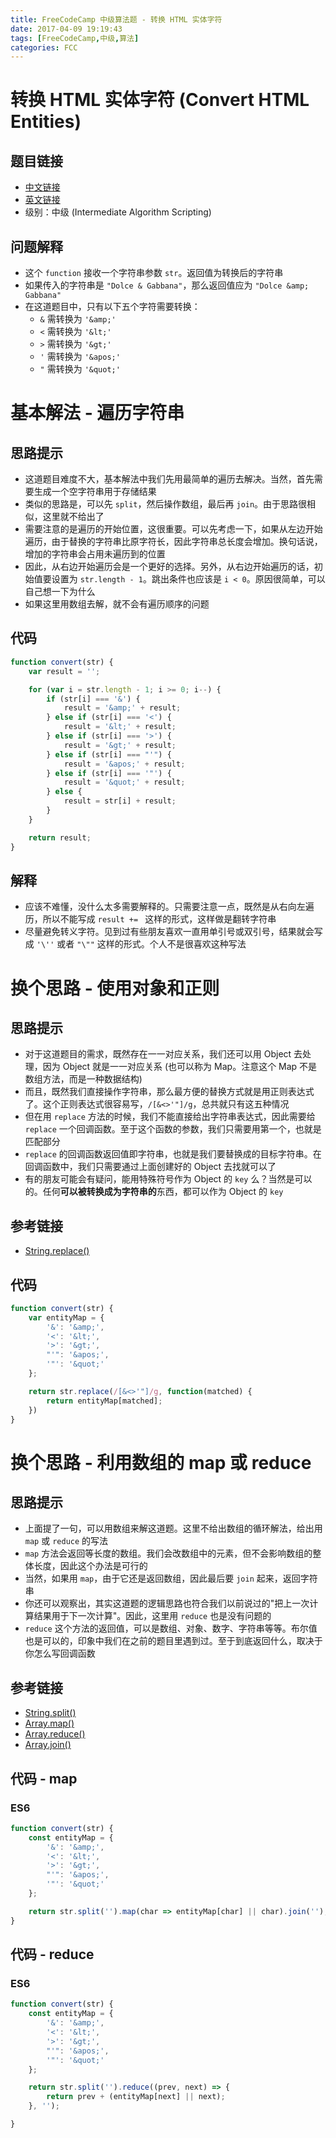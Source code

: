 ```yaml
---
title: FreeCodeCamp 中级算法题 - 转换 HTML 实体字符
date: 2017-04-09 19:19:43
tags: [FreeCodeCamp,中级,算法]
categories: FCC
---
```


# 转换 HTML 实体字符 (Convert HTML Entities)

## 题目链接
- [中文链接](https://www.freecodecamp.cn/challenges/convert-html-entities)
- [英文链接](https://www.freecodecamp.com/challenges/convert-html-entities)
- 级别：中级 (Intermediate Algorithm Scripting)

## 问题解释
- 这个 `function` 接收一个字符串参数 `str`。返回值为转换后的字符串
- 如果传入的字符串是 `"Dolce & Gabbana"`，那么返回值应为 `"Dolce &amp; Gabbana"`
- 在这道题目中，只有以下五个字符需要转换：
    - `&` 需转换为 `'&amp;'`
    - `<` 需转换为 `'&lt;'`
    - `>` 需转换为 `'&gt;'`
    - `'` 需转换为 `'&apos;'`
    - `"` 需转换为 `'&quot;'`

<!-- more -->

# 基本解法 - 遍历字符串
## 思路提示
- 这道题目难度不大，基本解法中我们先用最简单的遍历去解决。当然，首先需要生成一个空字符串用于存储结果
- 类似的思路是，可以先 `split`，然后操作数组，最后再 `join`。由于思路很相似，这里就不给出了
- 需要注意的是遍历的开始位置，这很重要。可以先考虑一下，如果从左边开始遍历，由于替换的字符串比原字符长，因此字符串总长度会增加。换句话说，增加的字符串会占用未遍历到的位置
- 因此，从右边开始遍历会是一个更好的选择。另外，从右边开始遍历的话，初始值要设置为 `str.length - 1`。跳出条件也应该是 `i < 0`。原因很简单，可以自己想一下为什么
- 如果这里用数组去解，就不会有遍历顺序的问题

## 代码
```js
function convert(str) {
    var result = '';

    for (var i = str.length - 1; i >= 0; i--) {
        if (str[i] === '&') {
            result = '&amp;' + result;
        } else if (str[i] === '<') {
            result = '&lt;' + result;
        } else if (str[i] === '>') {
            result = '&gt;' + result;
        } else if (str[i] === "'") {
            result = '&apos;' + result;
        } else if (str[i] === '"') {
            result = '&quot;' + result;
        } else {
            result = str[i] + result;
        }
    }

    return result;
}
```

## 解释
- 应该不难懂，没什么太多需要解释的。只需要注意一点，既然是从右向左遍历，所以不能写成 `result += ` 这样的形式，这样做是翻转字符串
- 尽量避免转义字符。见到过有些朋友喜欢一直用单引号或双引号，结果就会写成 `'\''` 或者 `"\""` 这样的形式。个人不是很喜欢这种写法

# 换个思路 - 使用对象和正则
## 思路提示
- 对于这道题目的需求，既然存在一一对应关系，我们还可以用 Object 去处理，因为 Object 就是一一对应关系 (也可以称为 Map。注意这个 Map 不是数组方法，而是一种数据结构)
- 而且，既然我们直接操作字符串，那么最方便的替换方式就是用正则表达式了。这个正则表达式很容易写，`/[&<>'"]/g`，总共就只有这五种情况
- 但在用 `replace` 方法的时候，我们不能直接给出字符串表达式，因此需要给 `replace` 一个回调函数。至于这个函数的参数，我们只需要用第一个，也就是匹配部分
- `replace` 的回调函数返回值即字符串，也就是我们要替换成的目标字符串。在回调函数中，我们只需要通过上面创建好的 Object 去找就可以了
- 有的朋友可能会有疑问，能用特殊符号作为 Object 的 `key` 么？当然是可以的。任何**可以被转换成为字符串的**东西，都可以作为 Object 的 `key`

## 参考链接
- [String.replace()](https://developer.mozilla.org/zh-CN/docs/Web/JavaScript/Reference/Global_Objects/String/replace)

## 代码
```js
function convert(str) {
    var entityMap = {
        '&': '&amp;',
        '<': '&lt;',
        '>': '&gt;',
        "'": '&apos;',
        '"': '&quot;'
    };

    return str.replace(/[&<>'"]/g, function(matched) {
        return entityMap[matched];
    })
}
```

# 换个思路 - 利用数组的 map 或 reduce
## 思路提示
- 上面提了一句，可以用数组来解这道题。这里不给出数组的循环解法，给出用 `map` 或 `reduce` 的写法
- `map` 方法会返回等长度的数组。我们会改数组中的元素，但不会影响数组的整体长度，因此这个办法是可行的
- 当然，如果用 `map`，由于它还是返回数组，因此最后要 `join` 起来，返回字符串
- 你还可以观察出，其实这道题的逻辑思路也符合我们以前说过的"把上一次计算结果用于下一次计算"。因此，这里用 `reduce` 也是没有问题的
- `reduce` 这个方法的返回值，可以是数组、对象、数字、字符串等等。布尔值也是可以的，印象中我们在之前的题目里遇到过。至于到底返回什么，取决于你怎么写回调函数

## 参考链接
- [String.split()](https://developer.mozilla.org/zh-CN/docs/Web/JavaScript/Reference/Global_Objects/String/split)
- [Array.map()](https://developer.mozilla.org/zh-CN/docs/Web/JavaScript/Reference/Global_Objects/Array/map)
- [Array.reduce()](https://developer.mozilla.org/zh-CN/docs/Web/JavaScript/Reference/Global_Objects/Array/reduce)
- [Array.join()](https://developer.mozilla.org/zh-CN/docs/Web/JavaScript/Reference/Global_Objects/Array/join)

## 代码 - map
### ES6
```js
function convert(str) {
    const entityMap = {
        '&': '&amp;',
        '<': '&lt;',
        '>': '&gt;',
        "'": '&apos;',
        '"': '&quot;'
    };

    return str.split('').map(char => entityMap[char] || char).join('');
}
```

## 代码 - reduce
### ES6
```js
function convert(str) {
    const entityMap = {
        '&': '&amp;',
        '<': '&lt;',
        '>': '&gt;',
        "'": '&apos;',
        '"': '&quot;'
    };

    return str.split('').reduce((prev, next) => {
        return prev + (entityMap[next] || next);
    }, '');

}
```